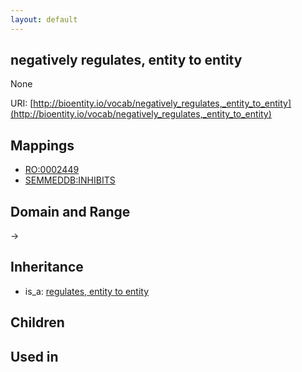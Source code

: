 ```yaml
---
layout: default
---
```


## negatively regulates, entity to entity


None

URI: [http://bioentity.io/vocab/negatively_regulates,_entity_to_entity](http://bioentity.io/vocab/negatively_regulates,_entity_to_entity)
## Mappings

 * [RO:0002449](http://purl.obolibrary.org/obo/RO_0002449)
 * [SEMMEDDB:INHIBITS](http://purl.obolibrary.org/obo/SEMMEDDB_INHIBITS)

## Domain and Range

 -> 

## Inheritance

 *  is_a: [regulates, entity to entity](regulates,_entity_to_entity.html)

## Children


## Used in

